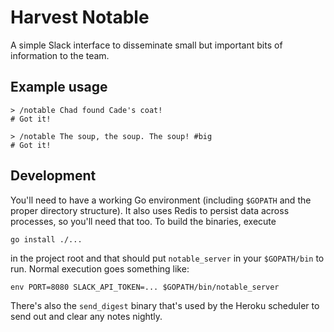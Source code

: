 # Harvest Notable

A simple Slack interface to disseminate small but important bits of information to the team.

## Example usage

```
> /notable Chad found Cade's coat!
# Got it!

> /notable The soup, the soup. The soup! #big
# Got it!
```

## Development

You'll need to have a working Go environment (including `$GOPATH` and the proper directory structure).
It also uses Redis to persist data across processes, so you'll need that too.
To build the binaries, execute

```
go install ./...
```

in the project root and that should put `notable_server` in your `$GOPATH/bin` to run. Normal execution
goes something like:

```
env PORT=8080 SLACK_API_TOKEN=... $GOPATH/bin/notable_server
```

There's also the `send_digest` binary that's used by the Heroku scheduler to send out and clear any notes nightly.
